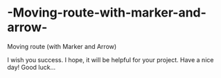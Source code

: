 # -Moving-route-with-marker-and-arrow-
 Moving route (with Marker and Arrow)
 
 I wish you success. I hope, it will be helpful for your project.
 Have a nice day! Good luck...
